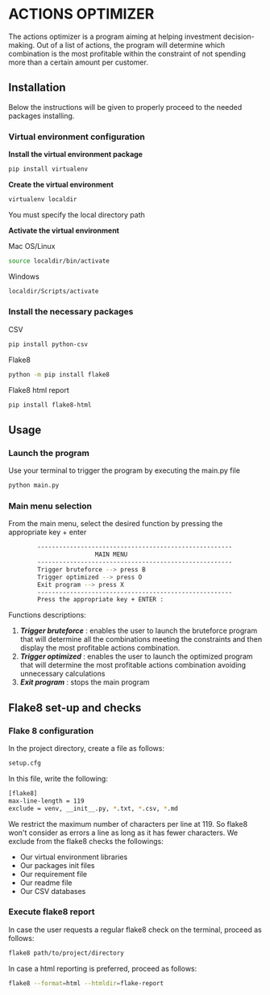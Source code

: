 # ACTIONS OPTIMIZER

The actions optimizer is a program aiming at helping investment decision-making. Out of a list of
actions, the program will determine which combination is the most profitable within the constraint
of not spending more than a certain amount per customer.

## Installation

Below the instructions will be given to properly proceed to the needed packages installing.

### Virtual environment configuration

**Install the virtual environment package**

```bash
pip install virtualenv
```

**Create the virtual environment**

```bash
virtualenv localdir
```

You must specify the local directory path

**Activate the virtual environment**

Mac OS/Linux
```bash 
source localdir/bin/activate
```

Windows
```bash
localdir/Scripts/activate
```

### Install the necessary packages

CSV
```bash
pip install python-csv
```

Flake8
```bash
python -m pip install flake8
```

Flake8 html report
```bash
pip install flake8-html
```

## Usage

### Launch the program

Use your terminal to trigger the program by executing the main.py file
```bash
python main.py
```

### Main menu selection

From the main menu, select the desired function by pressing the appropriate key + enter
```bash
        ------------------------------------------------------
                        MAIN MENU
        ------------------------------------------------------
        Trigger bruteforce --> press B
        Trigger optimized --> press O
        Exit program --> press X
        ------------------------------------------------------
        Press the appropriate key + ENTER :
```
Functions descriptions:
1. ***Trigger bruteforce*** : enables the user to launch the bruteforce program that will determine all the combinations
    meeting the constraints and then display the most profitable actions combination.
2. ***Trigger optimized*** : enables the user to launch the optimized program that will determine the most profitable actions combination avoiding unnecessary calculations 
3. ***Exit program*** : stops the main program


## Flake8 set-up and checks

### Flake 8 configuration

In the project directory, create a file as follows:
```bash
setup.cfg
```

In this file, write the following:
```bash
[flake8]
max-line-length = 119
exclude = venv, __init__.py, *.txt, *.csv, *.md
```
We restrict the maximum number of characters per line at 119. So flake8 won't consider as errors a line as long as it
has fewer characters.
We exclude from the flake8 checks the followings:
- Our virtual environment libraries
- Our packages init files
- Our requirement file
- Our readme file
- Our CSV databases


### Execute flake8 report

In case the user requests a regular flake8 check on the terminal, proceed as follows:
```bash
flake8 path/to/project/directory
```

In case a html reporting is preferred, proceed as follows:
```bash
flake8 --format=html --htmldir=flake-report
```